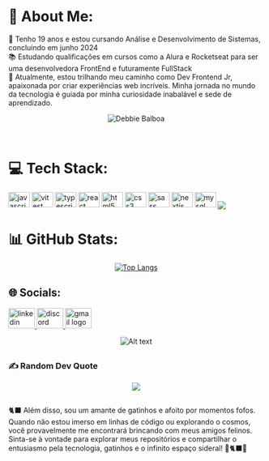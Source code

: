 # 💫 About Me:
🌱 Tenho 19 anos e estou cursando Análise e Desenvolvimento de Sistemas, concluindo em junho 2024<br>
📚 Estudando qualificações em cursos como a Alura e Rocketseat para ser uma desenvolvedora FrontEnd e futuramente FullStack</br>
🚩 Atualmente, estou trilhando meu caminho como Dev Frontend Jr, apaixonada por criar experiências web incríveis. Minha jornada no mundo da tecnologia é guiada por minha curiosidade inabalável e sede de aprendizado.


<div align="center"> 
  
 ![Debbie Balboa](https://user-images.githubusercontent.com/99972177/219480150-fb9127b6-b67b-4249-af97-2f8628a58095.gif)
  
</div>

</br>

# 💻 Tech Stack:

<div style="display: inline_block">
  <img src="https://cdn.jsdelivr.net/gh/devicons/devicon/icons/javascript/javascript-original.svg" height="30" width="42" alt="javascript logo"  />
  <img src="https://vitest.dev/logo-shadow.svg" height="30" width="42" alt="vitest logo"  />
  <img src="https://cdn.jsdelivr.net/gh/devicons/devicon/icons/typescript/typescript-plain.svg" height="30" width="42" alt="typescript logo"  />
  <img src="https://cdn.jsdelivr.net/gh/devicons/devicon/icons/react/react-original.svg" height="30" width="42" alt="react logo"  />
  <img src="https://cdn.jsdelivr.net/gh/devicons/devicon/icons/html5/html5-original.svg" height="30" width="42" alt="html5 logo"  />
  <img src="https://cdn.jsdelivr.net/gh/devicons/devicon/icons/css3/css3-original.svg" height="30" width="42" alt="css3 logo"  />
  <img src="https://cdn.jsdelivr.net/gh/devicons/devicon/icons/sass/sass-original.svg" height="30" width="42" alt="sass logo"  />
  <img src="https://cdn.jsdelivr.net/gh/devicons/devicon/icons/nextjs/nextjs-original.svg" height="30" width="42" alt="nextjs logo"  />
  <img src="https://cdn.jsdelivr.net/gh/devicons/devicon/icons/mysql/mysql-original.svg" height="30" width="42" alt="mysql logo"  />
 <img  align="center" src="https://img.shields.io/badge/styled--components-DB7093?style=for-the-badge&logo=styled-components&logoColor=white">
</div> 


# 📊 GitHub Stats:

<div align="center"> 
  
 [![Top Langs](https://github-readme-stats.vercel.app/api/top-langs/?username=eduardacarvalho00&locale=en&layout=compact&theme=codeSTACKr&langs_count=8&hide_border=false)](https://github.com/anuraghazra/github-readme-stats)

</div> 

## 🌐 Socials:
  <a href="https://www.linkedin.com/in/eduardacarvalho9833/" target="_blank">
    <img src="https://raw.githubusercontent.com/maurodesouza/profile-readme-generator/master/src/assets/icons/social/linkedin/default.svg" width="52" height="40" alt="linkedin logo"  />
  </a>
  <a target="_blank" href="https://discordapp.com/users/891666604587376690" >
    <img src="https://raw.githubusercontent.com/maurodesouza/profile-readme-generator/master/src/assets/icons/social/discord/default.svg" width="52" height="40" alt="discord logo"  />
  </a>
  <a href="mailto:eduardacarvalhoraimundo@gmail.com"  target="blank">
    <img src="https://raw.githubusercontent.com/maurodesouza/profile-readme-generator/master/src/assets/icons/social/gmail/default.svg" width="52" height="40" alt="gmail logo"  />
  </a>
<div align="center">

![Alt text](https://spotify-recently-played-readme.vercel.app/api?user=3una19yguaufptcwujq7wyz16&count=2&width=600)

</div>

##

### ✍️ Random Dev Quote

<div align="center"> 
<img  align="center" src="https://quotes-github-readme.vercel.app/api?type=horizontal&theme=tokyonight&">
</div>  

##

🐈‍⬛ Além disso, sou um amante de gatinhos e afoito por momentos fofos. Quando não estou imerso em linhas de código ou explorando o cosmos, você provavelmente me encontrará brincando com meus amigos felinos.
Sinta-se à vontade para explorar meus repositórios e compartilhar o entusiasmo pela tecnologia, gatinhos e o infinito espaço sideral! 🌌🐈‍⬛🌟
